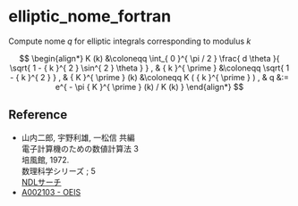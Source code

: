 # elliptic_nome_fortran

Compute nome $q$ for elliptic integrals corresponding to modulus $k$

$$
\begin{align*}
K (k) &\coloneqq \int_{ 0 }^{ \pi / 2 } \frac{ d \theta }{ \sqrt{ 1 - { k }^{ 2 } \sin^{ 2 } \theta } } , &
{ k }^{ \prime } &\coloneqq \sqrt{ 1 - { k }^{ 2 } } , &
{ K }^{ \prime } (k) &\coloneqq K ( { k }^{ \prime } ) , &
q &:= e^{ - \pi { K }^{ \prime } (k) / K (k) }
\end{align*}
$$

## Reference

- 山内二郎, 宇野利雄, 一松信 共編  
  電子計算機のための数値計算法 3  
  培風館, 1972.  
  数理科学シリーズ ; 5  
  [NDLサーチ](https://ndlsearch.ndl.go.jp/books/R100000039-I2422322)
- [A002103 - OEIS](https://oeis.org/A002103)
